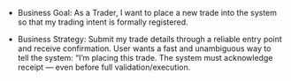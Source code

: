 - Business Goal: As a Trader, I want to place a new trade into the system so that my trading intent is formally registered.

- Business Strategy: Submit my trade details through a reliable entry point and receive confirmation. User wants a fast and unambiguous way to tell the system: “I’m placing this trade. The system must acknowledge receipt — even before full validation/execution.
